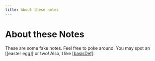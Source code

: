 ```yaml
---
title: About these notes
---
```

# About these Notes
These are some fake notes. Feel free to poke around. You may spot an [[easter egg]]  or two! Also, I like [[basisDef]](linear_algebra/defintions/basisDef).
